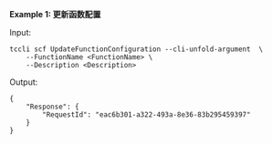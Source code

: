 **Example 1: 更新函数配置**



Input: 

```
tccli scf UpdateFunctionConfiguration --cli-unfold-argument  \
    --FunctionName <FunctionName> \
    --Description <Description>
```

Output: 
```
{
    "Response": {
        "RequestId": "eac6b301-a322-493a-8e36-83b295459397"
    }
}
```

